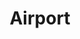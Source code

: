 ---
ee_id_thing: '83'
site: '1'
type: '2'
inv_num: 2011-014
url: 2011-014-airport
title: Airport
year: '2011'
display_year: '2011'
medium: Open IEEE 802.11 Network
dims: ''
pitch: "​Wifi network in gallery space. "
ps: "​Decided to do this for the show Pro Tools I had at the Whitney, as I kinda was
  hoping people really wouldn't pay attention to the work....u know the hope was they
  would spend most of the show checking their email on their phones or whatever......
  the rest of the stuff in the show wz best experienced kinda while half paying attention
  to it."
live_url: ''
related: ''
youtube: ''
related_code: ''
imgs: airport-2011-014-screenshot-database-IH.jpg
subheading: ''
download: ''
add_credit: ''
commission: ''
layout: things-i-made
---